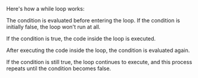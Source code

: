 Here's how a while loop works:

The condition is evaluated before entering the loop.
 If the condition is initially false, the loop won't run at all.

If the condition is true, the code inside the loop is executed.

After executing the code inside the loop, the condition is evaluated again.

If the condition is still true, the loop continues to execute, and
 this process repeats until the condition becomes false.